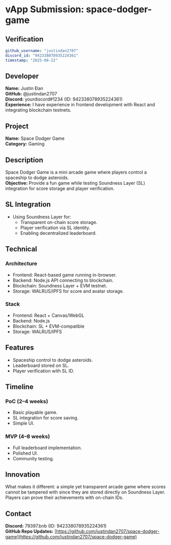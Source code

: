 # vApp Submission: space-dodger-game

## Verification
```yaml
github_username: "justindan2707"
discord_id: "942338078935224361"
timestamp: "2025-08-22"
```

## Developer
**Name:** Justin Đan  
**GitHub:** @justindan2707  
**Discord:** yourdiscord#1234 (ID: 942338078935224361)  
**Experience:** I have experience in frontend development with React and integrating blockchain testnets.  

## Project
**Name:** Space Dodger Game  
**Category:** Gaming  

## Description
Space Dodger Game is a mini arcade game where players control a spaceship to dodge asteroids.  
**Objective:** Provide a fun game while testing Soundness Layer (SL) integration for score storage and player verification.  

## SL Integration
- Using Soundness Layer for:  
  - Transparent on-chain score storage.  
  - Player verification via SL identity.  
  - Enabling decentralized leaderboard.  

## Technical
### Architecture
- Frontend: React-based game running in-browser.  
- Backend: Node.js API connecting to blockchain.  
- Blockchain: Soundness Layer + EVM testnet.  
- Storage: WALRUS/IPFS for score and avatar storage.  

### Stack
- Frontend: React + Canvas/WebGL  
- Backend: Node.js  
- Blockchain: SL + EVM-compatible  
- Storage: WALRUS/IPFS  

## Features
- Spaceship control to dodge asteroids.  
- Leaderboard stored on SL.  
- Player verification with SL ID.  

## Timeline
### PoC (2–4 weeks)
- Basic playable game.  
- SL integration for score saving.  
- Simple UI.  

### MVP (4–8 weeks)
- Full leaderboard implementation.  
- Polished UI.  
- Community testing.  

## Innovation
What makes it different: a simple yet transparent arcade game where scores cannot be tampered with since they are stored directly on Soundness Layer.  
Players can prove their achievements with on-chain IDs.  

## Contact
**Discord:** 79397.bnb (ID: 942338078935224361)  
**GitHub Repo Updates:** [https://github.com/justindan2707/space-dodger-game](https://github.com/justindan2707/space-dodger-game)
